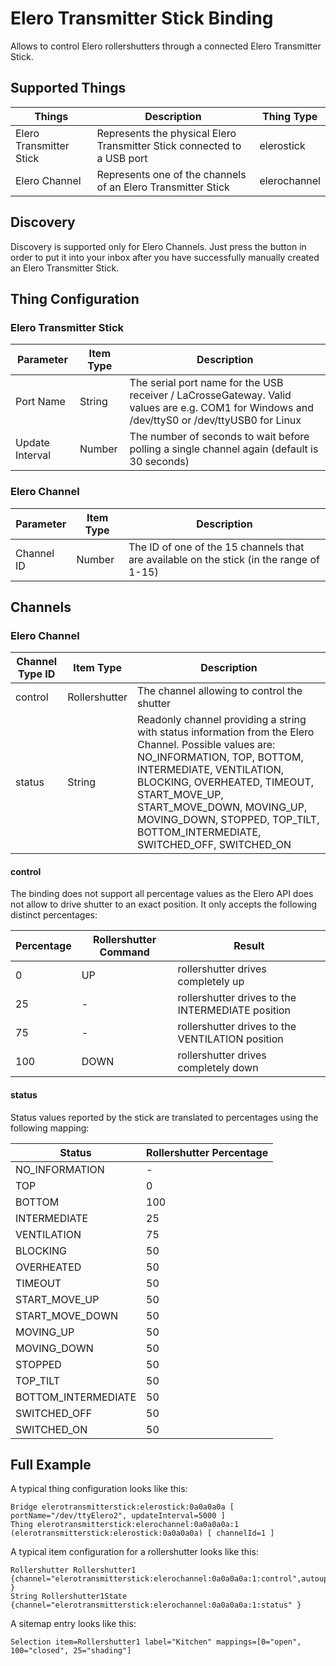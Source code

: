 # Elero Transmitter Stick Binding

Allows to control Elero rollershutters through a connected Elero Transmitter Stick. 

## Supported Things

| Things                  | Description                                                                          | Thing Type   |
|-------------------------|--------------------------------------------------------------------------------------|--------------|
| Elero Transmitter Stick | Represents the physical Elero Transmitter Stick connected to a USB port              | elerostick   |
| Elero Channel           | Represents one of the channels of an Elero Transmitter Stick                         | elerochannel |

## Discovery

Discovery is supported only for Elero Channels. Just press the button in order to put it into your inbox after you have successfully manually created an Elero Transmitter Stick.

## Thing Configuration

### Elero Transmitter Stick

| Parameter     | Item Type | Description                                                                                                                                  |
|---------------|-----------|----------------------------------------------------------------------------------------------------------------------------------------------|
| Port Name       | String    | The serial port name for the USB receiver / LaCrosseGateway. Valid values are e.g. COM1 for Windows and /dev/ttyS0 or /dev/ttyUSB0 for Linux |
| Update Interval | Number    | The number of seconds to wait before polling a single channel again (default is 30 seconds) |

### Elero Channel

| Parameter     | Item Type | Description                                                                                                                                  |
|---------------|-----------|----------------------------------------------------------------------------------------------------------------------------------------------|
| Channel ID | Number    | The ID of one of the 15 channels that are available on the stick (in the range of 1-15) |

## Channels

### Elero Channel

| Channel Type ID | Item Type             | Description                                       |
|-----------------|-----------------------|---------------------------------------------------|
| control         | Rollershutter         | The channel allowing to control the shutter       |
| status          | String                | Readonly channel providing a string with status information from the Elero Channel. Possible values are: NO_INFORMATION, TOP, BOTTOM, INTERMEDIATE, VENTILATION, BLOCKING, OVERHEATED, TIMEOUT, START_MOVE_UP, START_MOVE_DOWN, MOVING_UP, MOVING_DOWN, STOPPED, TOP_TILT, BOTTOM_INTERMEDIATE, SWITCHED_OFF, SWITCHED_ON |

#### control

The binding does not support all percentage values as the Elero API does not allow to drive shutter to an exact position.
It only accepts the following distinct percentages:

Percentage | Rollershutter Command | Result                                            |
-----------|-----------------------|---------------------------------------------------|
0          | UP                    | rollershutter drives completely up                |
25         | -                     | rollershutter drives to the INTERMEDIATE position |
75         | -                     | rollershutter drives to the VENTILATION position  |
100        | DOWN                  | rollershutter drives completely down              |

#### status

Status values reported by the stick are translated to percentages using the following mapping:

Status              | Rollershutter Percentage |
--------------------|--------------------------|
NO_INFORMATION      | -                        |
TOP                 | 0                        |
BOTTOM              | 100                      |
INTERMEDIATE        | 25                       |
VENTILATION         | 75                       |
BLOCKING            | 50                       |
OVERHEATED          | 50                       |
TIMEOUT             | 50                       |
START_MOVE_UP       | 50                       |
START_MOVE_DOWN     | 50                       |
MOVING_UP           | 50                       |
MOVING_DOWN         | 50                       |
STOPPED             | 50                       |
TOP_TILT            | 50                       |
BOTTOM_INTERMEDIATE | 50                       |
SWITCHED_OFF        | 50                       |
SWITCHED_ON         | 50                       |

## Full Example

A typical thing configuration looks like this:

```
Bridge elerotransmitterstick:elerostick:0a0a0a0a [ portName="/dev/ttyElero2", updateInterval=5000 ]
Thing elerotransmitterstick:elerochannel:0a0a0a0a:1 (elerotransmitterstick:elerostick:0a0a0a0a) [ channelId=1 ]
```

A typical item configuration for a rollershutter looks like this:

```
Rollershutter Rollershutter1 {channel="elerotransmitterstick:elerochannel:0a0a0a0a:1:control",autoupdate="false" }
String Rollershutter1State  {channel="elerotransmitterstick:elerochannel:0a0a0a0a:1:status" } 
```

A sitemap entry looks like this:

```
Selection item=Rollershutter1 label="Kitchen" mappings=[0="open", 100="closed", 25="shading"]
```

